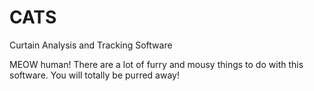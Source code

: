 # CATS
Curtain Analysis and Tracking Software

MEOW human! There are a lot of furry and mousy things to do with this software. You will totally be purred away!
